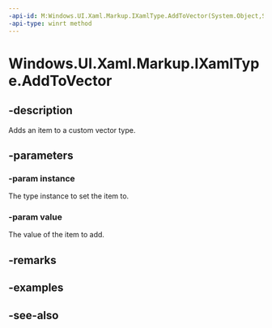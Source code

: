 ```yaml
---
-api-id: M:Windows.UI.Xaml.Markup.IXamlType.AddToVector(System.Object,System.Object)
-api-type: winrt method
---
```


<!-- Method syntax
public void AddToVector(System.Object instance, System.Object value)
-->

# Windows.UI.Xaml.Markup.IXamlType.AddToVector

## -description
Adds an item to a custom vector type.



## -parameters
### -param instance
The type instance to set the item to.

### -param value
The value of the item to add.

## -remarks

## -examples

## -see-also
